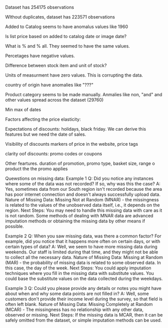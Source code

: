 
Dataset has 254175 observations

WIthout duplicates, dataset has 223571 observations

Added to Catalog seems to have anomalus values like 1960

Is list price based on added to catalog date or image date?

What is % and % all. They seemed to have the same values. 

Percetages have negative values.

Difference  between stock item and unit of stock?

Units of measurment have zero values. This is corrupting the data.

country of origin have anomalies like "???" 

Product category seems to be made manually. Anmalies like non, "and" and other values spread across the dataset (29760)

Min max of dates

Factors affecting the price elasticity:

Expectations of discounts: holidays, black friday. We can derive this features but we need the date of sales. 

Visibility of discounts markers of price in the website, price tags

clarity oof discounts: promo codes or coupons

Other feartures. duration of promotion, promo type, basket size, range o product the the promo applies 




Quewstions on missing data:
Example 1
Q: Did you notice any instances where some of the data was not recorded? If so, why was this the case?
A: Yes, sometimes data from our South region isn't recorded because the area has poor internet connection and doesn't always successfully upload data.
Nature of Missing Data: Missing Not at Random (MNAR) - the missingness is related to the values of the unobserved data itself, i.e., it depends on the region.
Next Steps: You may need to handle this missing data with care as it is not random. Some methods of dealing with MNAR data are advanced imputation methods or obtaining the missing data by other means if possible.

Example 2
Q: When you saw missing data, was there a common factor? For example, did you notice that it happens more often on certain days, or with certain types of data?
A: Well, we seem to have more missing data during weekends. Our staff is limited during that time, and they might not be able to collect all the necessary data.
Nature of Missing Data: Missing at Random (MAR) - the probability of missing data is related to some observed data. In this case, the day of the week.
Next Steps: You could apply imputation techniques where you fill in the missing data with substitute values. You could base the substitute values on the data collected during the weekdays.

Example 3
Q: Could you please provide any details or notes you might have about when and why some data points are not filled in?
A: Well, some customers don't provide their income level during the survey, so that field is often left blank.
Nature of Missing Data: Missing Completely at Random (MCAR) - The missingness has no relationship with any other data, observed or missing.
Next Steps: If the missing data is MCAR, then it can be safely omitted from the dataset, or simple imputation methods can be used.
